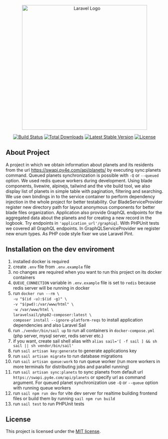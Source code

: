 <p align="center"><a href="https://laravel.com" target="_blank"><img src="https://raw.githubusercontent.com/laravel/art/master/logo-lockup/5%20SVG/2%20CMYK/1%20Full%20Color/laravel-logolockup-cmyk-red.svg" width="400" alt="Laravel Logo"></a></p>

<p align="center">
<a href="https://github.com/laravel/framework/actions"><img src="https://github.com/laravel/framework/workflows/tests/badge.svg" alt="Build Status"></a>
<a href="https://packagist.org/packages/laravel/framework"><img src="https://img.shields.io/packagist/dt/laravel/framework" alt="Total Downloads"></a>
<a href="https://packagist.org/packages/laravel/framework"><img src="https://img.shields.io/packagist/v/laravel/framework" alt="Latest Stable Version"></a>
<a href="https://packagist.org/packages/laravel/framework"><img src="https://img.shields.io/packagist/l/laravel/framework" alt="License"></a>
</p>

## About Project

A project in which we obtain information about planets and its residents from the
url https://swapi.py4e.com/api/planets/ by executing sync:planets command. Queued planets synchronization is possible
with ```-Q``` or ```--queued``` option. We used redis queue workers during development. Using blade components,
livewire, alpinejs, tailwind and the vite build tool, we also display list of planets in simple table with pagination,
filtering and searching. We use own bindings in to the service container to perform dependency injection in the whole
project for better testability. Our BladeServiceProvider register new directory path for layout anonymous components for
better blade files organization. Application also provide GraphQL endpoints for the aggregated data about the planets
and for creating a new record in the logbook. Try endpoints in ```'application_url'/graphiql```. With PHPUnit tests we
covered all GraphQL endpoints. In GraphQLServiceProvider we register new enum types. As PHP code style fixer we use Laravel Pint.

## Installation on the dev enviroment

1. installed docker is required
2. create ```.env``` file from ```.env.example``` file
3. no changes are required when you want to run this project on its docker containers
4. ```QUEUE_CONNECTION``` variable in ```.env.example``` file is set to ```redis``` because redis server will be running
   in docker
5. run ```docker run --rm \ ```<br>
   ```-u "$(id -u):$(id -g)" \ ```<br>
   ```-v "$(pwd):/var/www/html" \ ```<br>
   ```-w /var/www/html \ ```<br>
   ```laravelsail/php82-composer:latest \ ```<br>
   ```composer install --ignore-platform-reqs``` to install application dependencies and also Laravel Sail
6. run ```./vendor/bin/sail up``` to run all containers in ```docker-compose.yml``` (php server, mysql server, redis
   server etc.)
7. if you want, create sail shell alias with ```alias sail='[ -f sail ] && sh sail || sh vendor/bin/sail'```
8. run ```sail artisan key:generate``` to generate applications key
9. run ```sail artisan migrate``` to run database migrations
10. run ```sail artisan queue:work``` to run queue worker (run more workers in more terminals for distributing jobs and
    parallel running)
11. run ```sail artisan sync:planets``` to sync planets from default url ```https://swapi.py4e.com/api/planets``` or
    specify url as command argument. For queued planet synchronization use ```-Q``` or ```--queue``` option with running
    queue workers
12. run ```sail npm run dev``` for vite dev server for realtime building frontend files or build them by
    running ```sail npm run build```
13. run ```sail test``` to run PHPUnit tests

## License

This project is licensed under the [MIT license](https://opensource.org/licenses/MIT).
